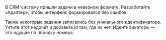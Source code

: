 В CRM-систему пришли задачи в неверном формате. Разработайте «Адаптер», чтобы интерфейс формировался без ошибок.

Также некоторые задания записались без уникального идентификатора. Учтите этот недочёт и добавьте id там, где их нет. Идентификаторы — это идущие по порядку номера.